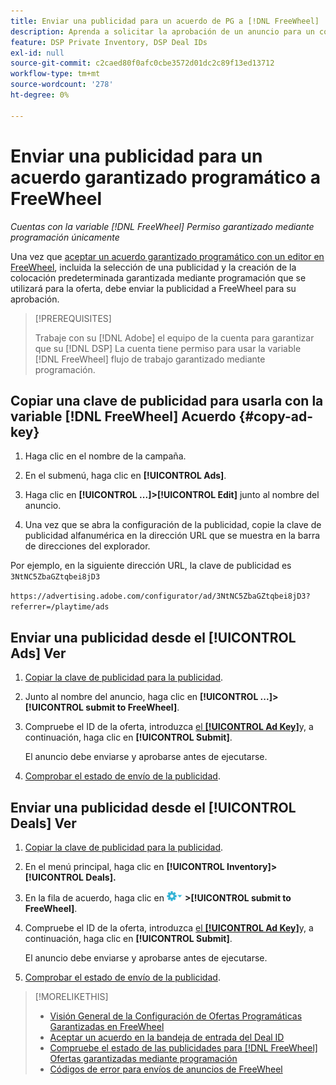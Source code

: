 ```yaml
---
title: Enviar una publicidad para un acuerdo de PG a [!DNL FreeWheel]
description: Aprenda a solicitar la aprobación de un anuncio para un contrato garantizado mediante programación con un editor en FreeWheel.
feature: DSP Private Inventory, DSP Deal IDs
exl-id: null
source-git-commit: c2caed80f0afc0cbe3572d01dc2c89f13ed13712
workflow-type: tm+mt
source-wordcount: '278'
ht-degree: 0%

---
```


# Enviar una publicidad para un acuerdo garantizado programático a FreeWheel

*Cuentas con la variable [!DNL FreeWheel] Permiso garantizado mediante programación únicamente*

Una vez que [aceptar un acuerdo garantizado programático con un editor en FreeWheel](#programmatic-guaranteed-set-up.md#pg-setup-deal-id-inbox), incluida la selección de una publicidad y la creación de la colocación predeterminada garantizada mediante programación que se utilizará para la oferta, debe enviar la publicidad a FreeWheel para su aprobación.

>[!PREREQUISITES]
>
>Trabaje con su [!DNL Adobe] el equipo de la cuenta para garantizar que su [!DNL DSP] La cuenta tiene permiso para usar la variable [!DNL FreeWheel] flujo de trabajo garantizado mediante programación.

## Copiar una clave de publicidad para usarla con la variable [!DNL FreeWheel] Acuerdo {#copy-ad-key}

1. Haga clic en el nombre de la campaña.

1. En el submenú, haga clic en **[!UICONTROL Ads]**.

1. Haga clic en  **[!UICONTROL ...]>[!UICONTROL Edit]** junto al nombre del anuncio.

1. Una vez que se abra la configuración de la publicidad, copie la clave de publicidad alfanumérica en la dirección URL que se muestra en la barra de direcciones del explorador.

Por ejemplo, en la siguiente dirección URL, la clave de publicidad es `3NtNC5ZbaGZtqbei8jD3`

`https://advertising.adobe.com/configurator/ad/3NtNC5ZbaGZtqbei8jD3?referrer=/playtime/ads`

## Enviar una publicidad desde el [!UICONTROL Ads] Ver

1. [Copiar la clave de publicidad para la publicidad](#copy-ad-key).

1. Junto al nombre del anuncio, haga clic en  **[!UICONTROL ...]>[!UICONTROL submit to FreeWheel]**.

1. Compruebe el ID de la oferta, introduzca [el **[!UICONTROL Ad Key]**](#copy-ad-key)y, a continuación, haga clic en **[!UICONTROL Submit]**.

   El anuncio debe enviarse y aprobarse antes de ejecutarse.

1. [Comprobar el estado de envío de la publicidad](freewheel-check-status.md).

## Enviar una publicidad desde el [!UICONTROL Deals] Ver

1. [Copiar la clave de publicidad para la publicidad](#copy-ad-key).

1. En el menú principal, haga clic en **[!UICONTROL Inventory]> [!UICONTROL Deals].**

1. En la fila de acuerdo, haga clic en ![Menú Opciones](/help/dsp/assets/options-menu.png) **>[!UICONTROL submit to FreeWheel]**.

1. Compruebe el ID de la oferta, introduzca [el **[!UICONTROL Ad Key]**](#copy-ad-key)y, a continuación, haga clic en **[!UICONTROL Submit]**.

   El anuncio debe enviarse y aprobarse antes de ejecutarse.

1. [Comprobar el estado de envío de la publicidad](freewheel-check-status.md).

>[!MORELIKETHIS]
>
>* [Visión General de la Configuración de Ofertas Programáticas Garantizadas en FreeWheel](freewheel-overview.md)
>* [Aceptar un acuerdo en la bandeja de entrada del Deal ID](deal-id-inbox-accept.md)
>* [Compruebe el estado de las publicidades para [!DNL FreeWheel] Ofertas garantizadas mediante programación](freewheel-check-status.md)
>* [Códigos de error para envíos de anuncios de FreeWheel](freewheel-error-codes.md)

